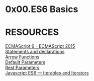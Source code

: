 # 0x00.ES6 Basics

# RESOURCES
<a href="https://intranet.alxswe.com/rltoken/NW1dFLFExQ12_hD8yvkV3A">ECMAScript 6 - ECMAScript 2015</a><br>
<a href="https://intranet.alxswe.com/rltoken/sroRUsUvOZV28V99MHDenw">Statements and declarations</a><br>
<a href="https://intranet.alxswe.com/rltoken/N2WLylppCtkkX3YFFtyUHw">Arrow Functions</a><br>
<a href="https://intranet.alxswe.com/rltoken/kbw9gMO6sdeOKAY23SYVgA">Default Parameters</a><br>
<a href="https://intranet.alxswe.com/rltoken/erZfCvacuGVk9z1CQlJvYQ">Rest Parameters</a><br>
<a href="https://intranet.alxswe.com/rltoken/7pkZbRyspfrRMD2FmK07jw">Javascript ES6 — Iterables and Iterators</a><br>
